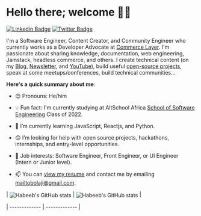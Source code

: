 # Hello there; welcome 👋🏾
 [![Linkedin Badge](https://img.shields.io/badge/-HabeebBankole-blue?style=for-the-badge&logo=Linkedin&logoColor=white&link=https://www.linkedin.com/in/habeeb-bankole)](https://www.linkedin.com/in/habeeb-bankole) [![Twitter Badge](https://img.shields.io/badge/-@Gbrittsz-1ca0f1?style=for-the-badge&logo=twitter&logoColor=white&link=https://twitter.com/Gbrittsz)](https://twitter.com/Gbrittsz)

I'm a Software Engineer, Content Creator, and Community Engineer who currently works as a Developer Advocate at [Commerce Layer](https://commercelayer.io). I'm passionate about sharing knowledge, documentation, web engineering, Jamstack, headless commerce, and others. I create technical content (on my [Blog](https://bolajiayodeji.com/), [Newsletter](https://bawd.bolajiayodeji.com), and [YouTube](https://www.youtube.com/c/bolajiayodeji)), build useful [open-source projects](https://github.com/BolajiAyodeji), speak at some meetups/conferences, build technical communities...


**Here's a quick summary about me**:


- 😊 Pronouns: He/him

- 💡 Fun fact: I'm currently studying at AltSchool Africa [School of Software Engineering](https://altschoolafrica.com/schools/engineering) Class of 2022.

- 🌱 I’m currently learning JavaScript, Reactjs, and Python.

- 😊 I’m looking for help with open source projects, hackathons, internships, and entry-level opportunities.

- 💼 Job interests: Software Engineer, Front Engineer, or UI Engineer (Intern or Junior level).

- 📫 You can [view my resume](#) and contact me by emailing mailtobolaji@gmail.com.



| <img align="center" src="https://github-readme-stats.vercel.app/api?username=Gbrittsz&show_icons=true&include_all_commits=true&hide_border=true" alt="Habeeb's GitHub stats" /> | <img align="center" src="https://github-readme-stats.vercel.app/api/top-langs/?username=Gbrittsz&langs_count=8&layout=compact&hide_border=true" alt="Habeeb's GitHub stats" /> |

| ------------- | ------------- |


